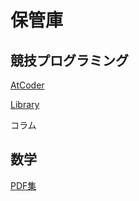 # 保管庫

## 競技プログラミング

[AtCoder](https://atcoder.jp/users/TKO)

[Library](https://tko919.github.io/library/)

コラム

## 数学
[PDF集](math/index.md)
